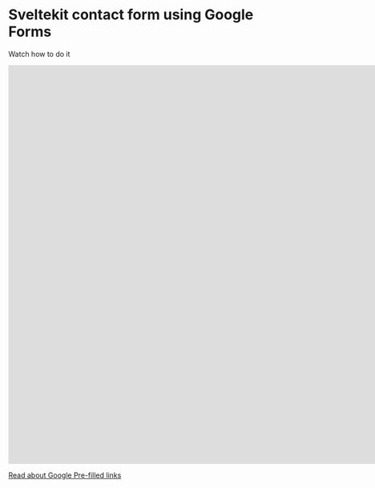 # Sveltekit contact form using Google Forms

Watch how to do it

<iframe width="1900" height="796" src="https://www.youtube.com/embed/mBXEnakkUIM" title="YouTube video player" frameborder="0" allow="accelerometer; autoplay; clipboard-write; encrypted-media; gyroscope; picture-in-picture" allowfullscreen></iframe>

[Read about Google Pre-filled links](https://webjeda.com/blog/google-pre-filled-forms)
